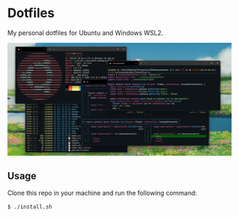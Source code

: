 # Dotfiles
My personal dotfiles for Ubuntu and Windows WSL2.

![image](.github/readme.png)

## Usage
Clone this repo in your machine and run the following command:

```
$ ./install.sh
```